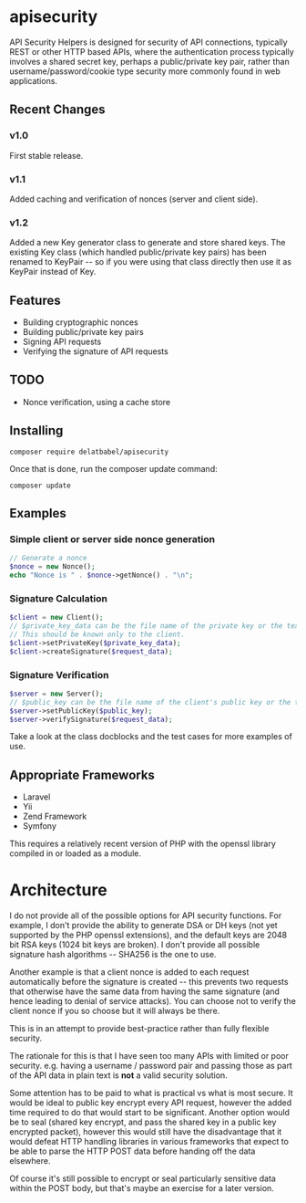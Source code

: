 # apisecurity

API Security Helpers is designed for security of API connections, typically REST or
other HTTP based APIs, where the authentication process typically involves a shared
secret key, perhaps a public/private key pair, rather than username/password/cookie
type security more commonly found in web applications.

## Recent Changes

### v1.0

First stable release.

### v1.1

Added caching and verification of nonces (server and client side).

### v1.2

Added a new Key generator class to generate and store shared keys.  The existing Key
class (which handled public/private key pairs) has been renamed to KeyPair -- so if
you were using that class directly then use it as KeyPair instead of Key.

## Features

* Building cryptographic nonces
* Building public/private key pairs
* Signing API requests
* Verifying the signature of API requests

## TODO

* Nonce verification, using a cache store

## Installing

```
composer require delatbabel/apisecurity
```

Once that is done, run the composer update command:

```
composer update
```

## Examples

### Simple client or server side nonce generation

```php
// Generate a nonce
$nonce = new Nonce();
echo "Nonce is " . $nonce->getNonce() . "\n";
```

### Signature Calculation

```php
$client = new Client();
// $private_key_data can be the file name of the private key or the text of the key itself.
// This should be known only to the client.
$client->setPrivateKey($private_key_data);
$client->createSignature($request_data);
```

### Signature Verification

```php
$server = new Server();
// $public_key can be the file name of the client's public key or the text of the key itself.
$server->setPublicKey($public_key);
$server->verifySignature($request_data);
```

Take a look at the class docblocks and the test cases for more examples of use.

## Appropriate Frameworks

* Laravel
* Yii
* Zend Framework
* Symfony

This requires a relatively recent version of PHP with the openssl library compiled in
or loaded as a module.

# Architecture

I do not provide all of the possible options for API security functions.  For example,
I don't provide the ability to generate DSA or DH keys (not yet supported by the PHP
openssl extensions), and the default keys are 2048 bit RSA keys (1024 bit keys are broken).
I don't provide all possible signature hash algorithms -- SHA256 is the one to use.

Another example is that a client nonce is added to each request automatically before
the signature is created -- this prevents two requests that otherwise have the same data
from having the same signature (and hence leading to denial of service attacks).  You
can choose not to verify the client nonce if you so choose but it will always be there.

This is in an attempt to provide best-practice rather than fully flexible security.

The rationale for this is that I have seen too many APIs with limited or poor security.
e.g. having a username / password pair and passing those as part of the API data in
plain text is **not** a valid security solution.

Some attention has to be paid to what is practical vs what is most secure.  It would be
ideal to public key encrypt every API request, however the added time required to do that
would start to be significant.  Another option would be to seal (shared key encrypt, and
pass the shared key in a public key encrypted packet), however this would still have the
disadvantage that it would defeat HTTP handling libraries in various frameworks that expect
to be able to parse the HTTP POST data before handing off the data elsewhere.

Of course it's still possible to encrypt or seal particularly sensitive data within the
POST body, but that's maybe an exercise for a later version.
